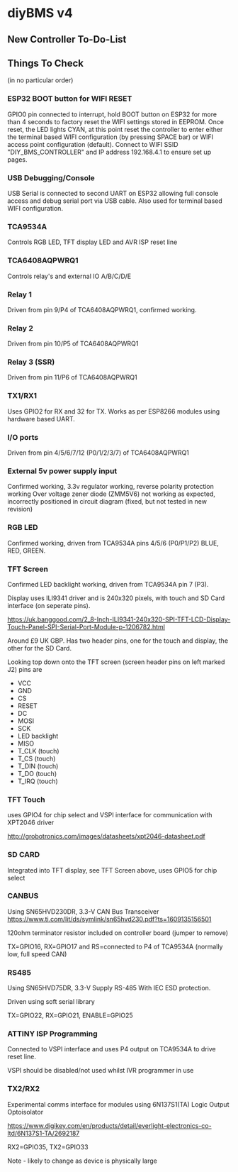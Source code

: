 # diyBMS v4
## New Controller To-Do-List

## Things To Check

(in no particular order)

### ESP32 BOOT button for WIFI RESET

GPIO0 pin connected to interrupt, hold BOOT button on ESP32 for more than 4 seconds to factory reset the WIFI settings stored in EEPROM.
Once reset, the LED lights CYAN, at this point reset the controller to enter either the terminal based WIFI configuration (by pressing 
SPACE bar) or WIFI access point configuration (default).  Connect to WIFI SSID "DIY_BMS_CONTROLLER" and IP address 192.168.4.1 to ensure
set up pages.

### USB Debugging/Console

USB Serial is connected to second UART on ESP32 allowing full console access and debug serial port via USB cable.
Also used for terminal based WIFI configuration.

### TCA9534A
Controls RGB LED, TFT display LED and AVR ISP reset line

### TCA6408AQPWRQ1
Controls relay's and external IO A/B/C/D/E

### Relay 1
Driven from pin 9/P4 of TCA6408AQPWRQ1, confirmed working.

### Relay 2
Driven from pin 10/P5 of TCA6408AQPWRQ1

### Relay 3 (SSR)
Driven from pin 11/P6 of TCA6408AQPWRQ1

### TX1/RX1
Uses GPIO2 for RX and 32 for TX.  Works as per ESP8266 modules using hardware based UART.

### I/O ports
Driven from pin 4/5/6/7/12 (P0/1/2/3/7) of TCA6408AQPWRQ1

### External 5v power supply input
Confirmed working, 3.3v regulator working, reverse polarity protection working
Over voltage zener diode (ZMM5V6) not working as expected, incorrectly positioned in circuit diagram (fixed, but not tested in new revision)

### RGB LED
Confirmed working, driven from TCA9534A pins 4/5/6 (P0/P1/P2) BLUE, RED, GREEN.

### TFT Screen
Confirmed LED backlight working, driven from TCA9534A pin 7 (P3).

Display uses ILI9341 driver and is 240x320 pixels, with touch and SD Card interface (on seperate pins).

https://uk.banggood.com/2_8-Inch-ILI9341-240x320-SPI-TFT-LCD-Display-Touch-Panel-SPI-Serial-Port-Module-p-1206782.html

Around £9 UK GBP. Has two header pins, one for the touch and display, the other for the SD Card.

Looking top down onto the TFT screen (screen header pins on left marked J2) pins are

* VCC
* GND
* CS
* RESET
* DC
* MOSI
* SCK
* LED backlight
* MISO
* T_CLK (touch)
* T_CS (touch)
* T_DIN (touch)
* T_DO (touch)
* T_IRQ (touch)

### TFT Touch

uses GPIO4 for chip select and VSPI interface for communication with XPT2046 driver

http://grobotronics.com/images/datasheets/xpt2046-datasheet.pdf

### SD CARD

Integrated into TFT display, see TFT Screen above, uses GPIO5 for chip select

### CANBUS

Using SN65HVD230DR, 3.3-V CAN Bus Transceiver
https://www.ti.com/lit/ds/symlink/sn65hvd230.pdf?ts=1609135156501

120ohm terminator resistor included on controller board (jumper to remove)

TX=GPIO16, RX=GPIO17 and RS=connected to P4 of TCA9534A (normally low, full speed CAN)

### RS485

Using SN65HVD75DR,  3.3-V Supply RS-485 With IEC ESD protection.

Driven using soft serial library

TX=GPIO22, RX=GPIO21, ENABLE=GPIO25

### ATTINY ISP Programming

Connected to VSPI interface and uses P4 output on  TCA9534A to drive reset line.

VSPI should be disabled/not used whilst IVR programmer in use

### TX2/RX2 
Experimental comms interface for modules using 6N137S1(TA) Logic Output Optoisolator

https://www.digikey.com/en/products/detail/everlight-electronics-co-ltd/6N137S1-TA/2692187

RX2=GPIO35, TX2=GPIO33

Note - likely to change as device is physically large